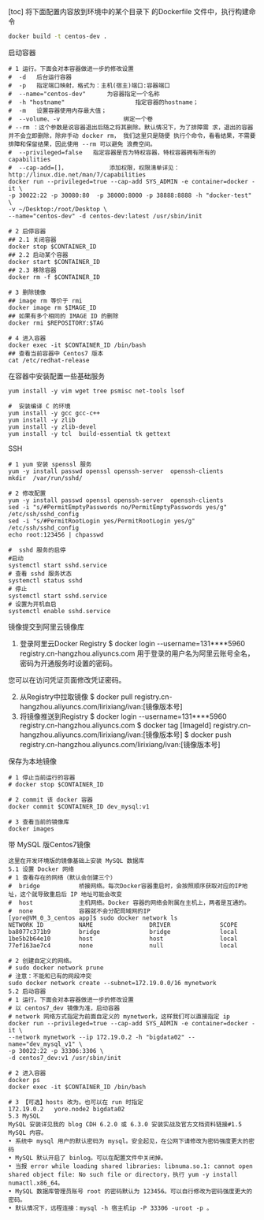 [toc]
将下面配置内容放到环境中的某个目录下 的Dockerfile 文件中，执行构建命令 
```bash
docker build -t centos-dev .
``` 
启动容器
```shell
# 1 运行。下面会对本容器做进一步的修改设置
#  -d 	后台运行容器
#  -p  	指定端口映射，格式为：主机(宿主)端口:容器端口
#  --name="centos-dev"		为容器指定一个名称
#  -h "hostname"				    指定容器的hostname；
#  -m 	设置容器使用内存最大值；
#  --volume、-v					绑定一个卷
# --rm ：这个参数是说容器退出后随之将其删除。默认情况下，为了排障需 求，退出的容器并不会立即删除，除非手动 docker rm， 我们这里只是随便 执行个命令，看看结果，不需要排障和保留结果，因此使用 --rm 可以避免 浪费空间。
#  --privileged=false   指定容器是否为特权容器，特权容器拥有所有的capabilities
#  --cap-add=[]， 			添加权限，权限清单详见：http://linux.die.net/man/7/capabilities
docker run --privileged=true --cap-add SYS_ADMIN -e container=docker -it \
-p 30022:22 -p 30080:80  -p 38000:8000 -p 38888:8888 -h "docker-test" \
-v ~/Desktop:/root/Desktop \
--name="centos-dev" -d centos-dev:latest /usr/sbin/init

# 2 启停容器
## 2.1 关闭容器
docker stop $CONTAINER_ID
## 2.2 启动某个容器
docker start $CONTAINER_ID
## 2.3 移除容器
docker rm -f $CONTAINER_ID

# 3 删除镜像
## image rm 等价于 rmi
docker image rm $IMAGE_ID
## 如果有多个相同的 IMAGE ID 的删除
docker rmi $REPOSITORY:$TAG

# 4 进入容器
docker exec -it $CONTAINER_ID /bin/bash
## 查看当前容器中 Centos7 版本
cat /etc/redhat-release
```
在容器中安装配置一些基础服务
```shell
yum install -y vim wget tree psmisc net-tools lsof

#  安装编译 C 的环境
yum install -y gcc gcc-c++
yum install -y zlib
yum install -y zlib-devel
yum install -y tcl  build-essential tk gettext
```
SSH
```shell
# 1 yum 安装 spenssl 服务
yum -y install passwd openssl openssh-server  openssh-clients
mkdir  /var/run/sshd/

# 2 修改配置
yum -y install passwd openssl openssh-server  openssh-clients
sed -i "s/#PermitEmptyPasswords no/PermitEmptyPasswords yes/g" /etc/ssh/sshd_config
sed -i "s/#PermitRootLogin yes/PermitRootLogin yes/g" /etc/ssh/sshd_config
echo root:123456 | chpasswd

#  sshd 服务的启停
#启动
systemctl start sshd.service
# 查看 sshd 服务状态
systemctl status sshd
# 停止
systemctl start sshd.service
# 设置为开机自启
systemctl enable sshd.service
```

镜像提交到阿里云镜像库
1. 登录阿里云Docker Registry
   $ docker login --username=131****5960 registry.cn-hangzhou.aliyuncs.com
   用于登录的用户名为阿里云账号全名，密码为开通服务时设置的密码。

您可以在访问凭证页面修改凭证密码。

2. 从Registry中拉取镜像
   $ docker pull registry.cn-hangzhou.aliyuncs.com/lirixiang/ivan:[镜像版本号]
3. 将镜像推送到Registry
   $ docker login --username=131****5960 registry.cn-hangzhou.aliyuncs.com
   $ docker tag [ImageId] registry.cn-hangzhou.aliyuncs.com/lirixiang/ivan:[镜像版本号]
   $ docker push registry.cn-hangzhou.aliyuncs.com/lirixiang/ivan:[镜像版本号]


保存为本地镜像
```shell
# 1 停止当前运行的容器
# docker stop $CONTAINER_ID

# 2 commit 该 docker 容器
docker commit $CONTAINER_ID dev_mysql:v1

# 3 查看当前的镜像库
docker images
```

带 MySQL 版Centos7镜像
```shell
这里在开发环境版的镜像基础上安装 MySQL 数据库
5.1 设置 Docker 网络
# 1 查看存在的网络（默认会创建三个）
#  bridge           桥接网络。每次Docker容器重启时，会按照顺序获取对应的IP地址，这个就导致重启后 IP 地址可能会改变
#  host             主机网络。Docker 容器的网络会附属在主机上，两者是互通的。
#  none             容器就不会分配局域网的IP
[yore@VM_0_3_centos app]$ sudo docker network ls
NETWORK ID          NAME                DRIVER              SCOPE
ba8077c371b9        bridge              bridge              local
1be5b2b64e10        host                host                local
77ef163ae7c4        none                null                local

# 2 创建自定义的网络。
# sudo docker network prune
# 注意：不能和已有的网段冲突
sudo docker network create --subnet=172.19.0.0/16 mynetwork
5.2 启动容器
# 1 运行。下面会对本容器做进一步的修改设置
# 以 centos7_dev 镜像为准，启动容器
# network 网络方式指定为前面自定义的 mynetwork，这样我们可以直接指定 ip
docker run --privileged=true --cap-add SYS_ADMIN -e container=docker -it \
--network mynetwork --ip 172.19.0.2 -h "bigdata02" --name="dev_mysql_v1" \
-p 30022:22 -p 33306:3306 \
-d centos7_dev:v1 /usr/sbin/init

# 2 进入容器
docker ps
docker exec -it $CONTAINER_ID /bin/bash

# 3 【可选】hosts 改为。也可以在 run 时指定
172.19.0.2   yore.node2 bigdata02
5.3 MySQL
MySQL 安装详见我的 blog CDH 6.2.0 或 6.3.0 安装实战及官方文档资料链接#1.5 MySQL 内容。
• 系统中 mysql 用户的默认密码为 mysql。安全起见，在公网下请修改为密码强度更大的密码
• MySQL 默认开启了 binlog。可以在配置文件中关闭掉。
• 当报 error while loading shared libraries: libnuma.so.1: cannot open shared object file: No such file or directory，执行 yum -y install numactl.x86_64。
• MySQL 数据库管理员账号 root 的密码默认为 123456。可以自行修改为密码强度更大的密码。
• 默认情况下，远程连接：mysql -h 宿主机ip -P 33306 -uroot -p 。

```
